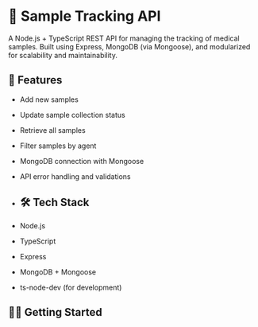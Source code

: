 # 🧪 Sample Tracking API

A Node.js + TypeScript REST API for managing the tracking of medical samples. Built using Express, MongoDB (via Mongoose), and modularized for scalability and maintainability.

## 🚀 Features

- Add new samples
- Update sample collection status
- Retrieve all samples
- Filter samples by agent
- MongoDB connection with Mongoose
- API error handling and validations

- ## 🛠️ Tech Stack

- Node.js
- TypeScript
- Express
- MongoDB + Mongoose
- ts-node-dev (for development)

## 🧑‍💻 Getting Started
